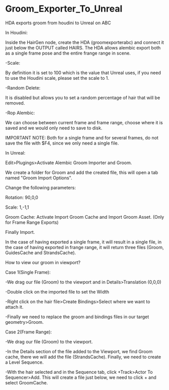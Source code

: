 # Groom_Exporter_To_Unreal
HDA exports groom from houdini to Unreal on ABC

In Houdini:

  Inside the HairGen node, create the HDA (groomexporterabc) and connect it just below the OUTPUT called HAIRS.
  The HDA allows alembic export both as a single frame pose and the entire frange range in scene.

  -Scale:

  By definition it is set to 100 which is the value that Unreal uses, if you need to use the Houdini scale, please set the scale to 1.

  -Random Delete:

  It is disabled but allows you to set a random percentage of hair that will be removed.

  -Rop Alembic:

  We can choose between current frame and frame range, choose where it is saved and we would only need to save to disk.

  IMPORTANT NOTE: Both for a single frame and for several frames, do not save the file with $F4, since we only need a single file.
  
In Unreal:

Edit>Plugings>Activate Alembic Groom Importer and Groom.

We create a folder for Groom and add the created file, this will open a tab named "Groom Import Options".

Change the following parameters:

Rotation: 90,0,0

Scale: 1,-1,1

Groom Cache: Activate Import Groom Cache and Import Groom Asset. (Only for Frame Range Exports)

Finally Import.

In the case of having exported a single frame, it will result in a single file, in the case of having exported in frange range, it will return three files (Groom, GuidesCache and StrandsCache).

How to view our groom in viewport?

Case 1(Single Frame):

  -We drag our file (Groom) to the viewport and in Details>Translation (0,0,0)
  
  -Double click on the imported file to set the Width

  -Right click on the hair file>Create Bindings>Select where we want to attach it.

  -Finally we need to replace the groom and bindings files in our target geometry>Groom.

Case 2(Frame Range):

  -We drag our file (Groom) to the viewport. 

  -In the Details section of the file added to the Viewport, we find Groom cache, there we will add the file (StrandsCache). Finally, we need to create a Level Sequence.

  -With the hair selected and in the Sequence tab, click +Track>Actor To Sequencer>Add. This will create a file just below, we need to click + and select GroomCache.
